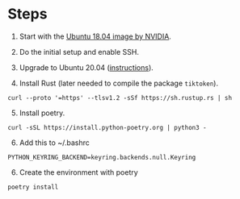 # Steps

1. Start with the [Ubuntu 18.04 image by NVIDIA](https://developer.nvidia.com/embedded/learn/get-started-jetson-nano-devkit#write).

2. Do the initial setup and enable SSH.

3. Upgrade to Ubuntu 20.04 ([instructions](https://qengineering.eu/install-ubuntu-20.04-on-jetson-nano.html)).

4. Install Rust (later needed to compile the package `tiktoken`).

```shell
curl --proto '=https' --tlsv1.2 -sSf https://sh.rustup.rs | sh
```

5. Install poetry.

```shell
curl -sSL https://install.python-poetry.org | python3 -
```

6. Add this to ~/.bashrc

```shell
PYTHON_KEYRING_BACKEND=keyring.backends.null.Keyring
```

6. Create the environment with poetry

```shell
poetry install
```
